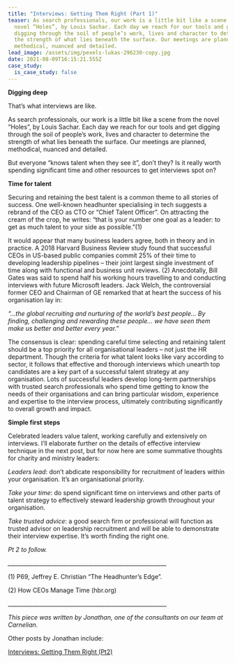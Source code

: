 ```yaml
---
title: "Interviews: Getting Them Right (Part 1)"
teaser: As search professionals, our work is a little bit like a scene from the
  novel “Holes”, by Louis Sachar. Each day we reach for our tools and get
  digging through the soil of people’s work, lives and character to determine
  the strength of what lies beneath the surface. Our meetings are planned,
  methodical, nuanced and detailed.
lead_image: /assets/img/pexels-lukas-296230-copy.jpg
date: 2021-08-09T16:15:21.555Z
case_study:
  is_case_study: false
---
```

**Digging deep**

That’s what interviews are like.

As search professionals, our work is a little bit like a scene from the novel “Holes”, by Louis Sachar. Each day we reach for our tools and get digging through the soil of people’s work, lives and character to determine the strength of what lies beneath the surface. Our meetings are planned, methodical, nuanced and detailed.

But everyone “knows talent when they see it”, don’t they? Is it really worth spending significant time and other resources to get interviews spot on?

**Time for talent**

Securing and retaining the best talent is a common theme to all stories of success. One well-known headhunter specialising in tech suggests a rebrand of the CEO as CTO or “Chief Talent Officer”. On attracting the cream of the crop, he writes: “that is your number one goal as a leader: to get as much talent to your side as possible.”(1)[](#_ftn1)

It would appear that many business leaders agree, both in theory and in practice. A 2018 Harvard Business Review study found that successful CEOs in US-based public companies commit 25% of their time to developing leadership pipelines – their joint largest single investment of time along with functional and business unit reviews. (2)[](#_ftn2)  Anecdotally, Bill Gates was said to spend half his working hours travelling to and conducting interviews with future Microsoft leaders. Jack Welch, the controversial former CEO and Chairman of GE remarked that at heart the success of his organisation lay in:

*“…the global recruiting and nurturing of the world’s best people... By finding, challenging and rewarding these people… we have seen them make us better and better every year.”*

The consensus is clear: spending careful time selecting and retaining talent should be a top priority for all organisational leaders – not just the HR department. Though the criteria for what talent looks like vary according to sector, it follows that effective and thorough interviews which unearth top candidates are a key part of a successful talent strategy at any organisation. Lots of successful leaders develop long-term partnerships with trusted search professionals who spend time getting to know the needs of their organisations and can bring particular wisdom, experience and expertise to the interview process, ultimately contributing significantly to overall growth and impact.

**Simple first steps**

Celebrated leaders value talent, working carefully and extensively on interviews. I’ll elaborate further on the details of effective interview technique in the next post, but for now here are some summative thoughts for charity and ministry leaders:

*Leaders lead*: don’t abdicate responsibility for recruitment of leaders within your organisation. It’s an organisational priority.

*Take your time*: do spend significant time on interviews and other parts of talent strategy to effectively steward leadership growth throughout your organisation.

*Take trusted advice*: a good search firm or professional will function as trusted advisor on leadership recruitment and will be able to demonstrate their interview expertise. It’s worth finding the right one.

*Pt 2 to follow.*

*\_\_\_\_\_\_\_\_\_\_\_\_\_\_\_\_\_\_\_\_\_\_\_\_\_\_\_\_\_\_\_\_\_\_\_\_\_\_\_\_\_\_\_\_\_\_\_\_\_\_\_\_\_\_\_\__*

(1) P69, Jeffrey E. Christian “The Headhunter’s Edge”. 

(2) How CEOs Manage Time (hbr.org)



\_\_\_\_\_\_\_\_\_\_\_\_\_\_\_\_\_\_\_\_\_\_\_\_\_\_\_\_\_\_\_\_\_\_\_\_\_\_\_\_\_\_\_\_\_\_\_\_\_\_\_\_\_\_\_\__

*This piece was written by Jonathan, one of the consultants on our team at Carnelian.* 

Other posts by Jonathan include:

[Interviews: Getting Them Right (Pt2)](https://carneliansearch.com/insights/interviews-getting-them-right-part-2/)